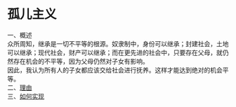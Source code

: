 # 孤儿主义<br>
一、概述<br>
众所周知，继承是一切不平等的根源。奴隶制中，身份可以继承；封建社会，土地可以继承；现代社会，财产可以继承；而在更先进的社会中，只要存在父母，就仍然存在机会的不平等，因为父母仍然对子女有影响。<br>
因此，我认为所有人的子女都应该交给社会进行抚养。这样才能达到绝对的机会平等。<br>
二、<a href="https://lycegg.github.io/reason.txt">理由<a><br>
三、<a href="https://lycegg.github.io/realize.txt">如何实现<a><br>
